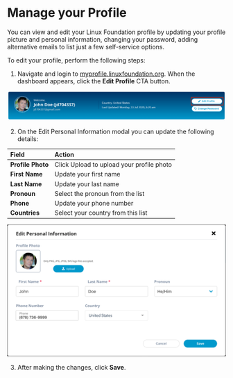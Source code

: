 # Manage your Profile

You can view and edit your Linux Foundation profile by updating your profile picture and personal information, changing your password, adding alternative emails to list just a few self-service options.

To edit your profile, perform the following steps:

1. Navigate and login to [myprofile.linuxfoundation.org](https://myprofile.linuxfoundation.org/). When the dashboard appears, click the **Edit Profile** CTA button.

![](../.gitbook/assets/edit-profile-button.png)

2. On the Edit Personal Information modal you can update the following details:

| **Field** | **Action** |
| :--- | :--- |
| **Profile Photo**  | Click Upload to upload your profile photo |
| **First Name** | Update your first name  |
| **Last Name** | Update your last name |
| **Pronoun** | Select the pronoun from the list |
| **Phone** | Update your phone number |
| **Countries** | Select your country from this list |

![Edit Profile](../.gitbook/assets/editprofile.png)

3. After making the changes, click **Save**. 

